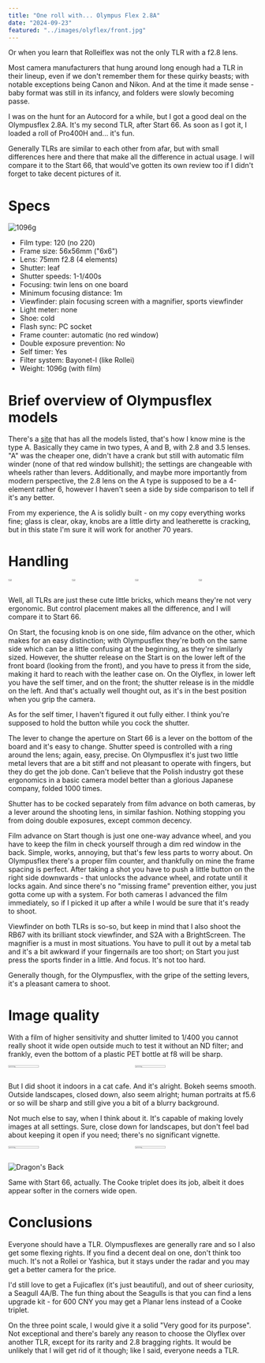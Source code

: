 ```yaml
---
title: "One roll with... Olympus Flex 2.8A"
date: "2024-09-23"
featured: "../images/olyflex/front.jpg"
---
```


Or when you learn that Rolleiflex was not the only TLR with a f2.8 lens.

Most camera manufacturers that hung around long enough had a TLR in their lineup, even if we don't remember them for these quirky beasts; with notable exceptions being Canon and Nikon. And at the time it made sense - baby format was still in its infancy, and folders were slowly becoming passe. 

I was on the hunt for an Autocord for a while, but I got a good deal on the Olympusflex 2.8A. It's my second TLR, after Start 66. As soon as I got it, I loaded a roll of Pro400H and... it's fun. 

Generally TLRs are similar to each other from afar, but with small differences here and there that make all the difference in actual usage. I will compare it to the Start 66, that would've gotten its own review too if I didn't forget to take decent pictures of it.

# Specs

![1096g](../images/olyflex/weight.jpg)

* Film type: 120 (no 220)
* Frame size: 56x56mm ("6x6")
* Lens: 75mm f2.8 (4 elements)
* Shutter: leaf
* Shutter speeds: 1-1/400s
* Focusing: twin lens on one board
* Minimum focusing distance: 1m
* Viewfinder: plain focusing screen with a magnifier, sports viewfinder
* Light meter: none
* Shoe: cold
* Flash sync: PC socket
* Frame counter: automatic (no red window)
* Double exposure prevention: No
* Self timer: Yes
* Filter system: Bayonet-I (like Rollei)
* Weight: 1096g (with film)

# Brief overview of Olympusflex models

There's a [site](..link/to/it) that has all the models listed, that's how I know mine is the type A. Basically they came in two types, A and B, with 2.8 and 3.5 lenses. "A" was the cheaper one, didn't have a crank but still with automatic film winder (none of that red window bullshit); the settings are changeable with wheels rather than levers. Additionally, and maybe more importantly from modern perspective, the 2.8 lens on the A type is supposed to be a 4-element rather 6, however I haven't seen a side by side comparison to tell if it's any better. 

From my experience, the A is solidly built - on my copy everything works fine; glass is clear, okay, knobs are a little dirty and leatherette is cracking, but in this state I'm sure it will work for another 70 years.

# Handling

<div style="display:flex">
     <div style="flex:1;padding-left;">
          <img src="../images/olyflex/left.jpg" width="25%"/>
     </div>
     <div style="flex:1;padding-left:10px;">
          <img src="../images/olyflex/right.jpg" width="25%"/>
     </div>
     <div style="flex:1;padding-left:10px;">
          <img src="../images/olyflex/bottom.jpg" width="25%"/>
     </div>
     <div style="flex:1;padding-left:10px;">
          <img src="../images/olyflex/case.jpg" width="25%"/>
     </div>
</div>

Well, all TLRs are just these cute little bricks, which means they're not very ergonomic. But control placement makes all the difference, and I will compare it to Start 66.

On Start, the focusing knob is on one side, film advance on the other, which makes for an easy distinction; with Olympusflex they're both on the same side which can be a little confusing at the beginning, as they're similarly sized. However, the shutter release on the Start is on the lower left of the front board (looking from the front), and you have to press it from the side, making it hard to reach with the leather case on. On the Olyflex, in lower left you have the self timer, and on the front; the shutter release is in the middle on the left. And that's actually well thought out, as it's in the best position when you grip the camera.

As for the self timer, I haven't figured it out fully either. I think you're supposed to hold the button while you cock the shutter.

The lever to change the aperture on Start 66 is a lever on the bottom of the board and it's easy to change. Shutter speed is controlled with a ring around the lens; again, easy, precise. On Olympusflex it's just two little metal levers that are a bit stiff and not pleasant to operate with fingers, but they do get the job done. Can't believe that the Polish industry got these ergonomics in a basic camera model better than a glorious Japanese company, folded 1000 times.

Shutter has to be cocked separately from film advance on both cameras, by a lever around the shooting lens, in similar fashion. Nothing stopping you from doing double exposures, except common decency.

Film advance on Start though is just one one-way advance wheel, and you have to keep the film in check yourself through a dim red window in the back. Simple, works, annoying, but that's few less parts to worry about. On Olympusflex there's a proper film counter, and thankfully on mine the frame spacing is perfect. After taking a shot you have to push a little button on the right side downwards - that unlocks the advance wheel, and rotate until it locks again. And since there's no "missing frame" prevention either, you just gotta come up with a system. For both cameras I advanced the film immediately, so if I picked it up after a while I would be sure that it's ready to shoot.

Viewfinder on both TLRs is so-so, but keep in mind that I also shoot the RB67 with its brilliant stock viewfinder, and S2A with a BrightScreen. The magnifier is a must in most situations. You have to pull it out by a metal tab and it's a bit awkward if your fingernails are too short; on Start you just press the sports finder in a little. And focus. It's not too hard.

Generally though, for the Olympusflex, with the gripe of the setting levers, it's a pleasant camera to shoot.

# Image quality

With a film of higher sensitivity and shutter limited to 1/400 you cannot really shoot it wide open outside much to test it without an ND filter; and frankly, even the bottom of a plastic PET bottle at f8 will be sharp.

<div style="display:flex">
     <div style="flex:1;padding-left;">
          <img src="../images/olyflex/samples/catcafe.jpg" width="50%"/>
     </div>
     <div style="flex:1;padding-left:10px;">
          <img src="../images/olyflex/samples/trisunflower.jpg" width="50%"/>
     </div>
</div>

But I did shoot it indoors in a cat cafe. And it's alright. Bokeh seems smooth. Outside landscapes, closed down, also seem alright; human portraits at f5.6 or so will be sharp and still give you a bit of a blurry background.

Not much else to say, when I think about it. It's capable of making lovely images at all settings. Sure, close down for landscapes, but don't feel bad about keeping it open if you need; there's no significant vignette.

<div style="display:flex">
     <div style="flex:1;padding-left;">
          <img src="../images/olyflex/samples/saxophonist1.jpg" width="50%"/>
     </div>
     <div style="flex:1;padding-left:10px;">
          <img src="../images/olyflex/samples/saxophonist2.jpg" width="50%"/>
     </div>
</div>

![Dragon's Back](../images/olyflex/samples/dragonsback.jpg)

Same with Start 66, actually. The Cooke triplet does its job, albeit it does appear softer in the corners wide open.

# Conclusions

Everyone should have a TLR. Olympusflexes are generally rare and so I also get some flexing rights. If you find a decent deal on one, don't think too much. It's not a Rollei or Yashica, but it stays under the radar and you may get a better camera for the price.

I'd still love to get a Fujicaflex (it's just beautiful), and out of sheer curiosity, a Seagull 4A/B. The fun thing about the Seagulls is that you can find a lens upgrade kit - for 600 CNY you may get a Planar lens instead of a Cooke triplet.

On the three point scale, I would give it a solid "Very good for its purpose". Not exceptional and there's barely any reason to choose the Olyflex over another TLR, except for its rarity and 2.8 bragging rights. It would be unlikely that I will get rid of it though; like I said, everyone needs a TLR.
